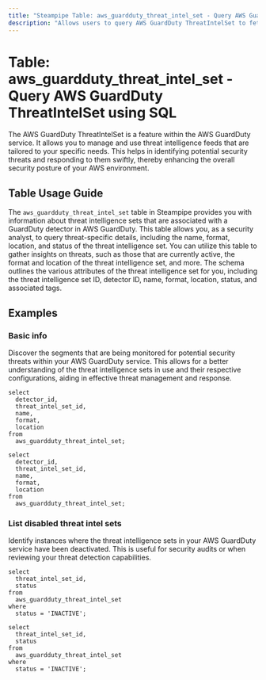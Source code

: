 ```yaml
---
title: "Steampipe Table: aws_guardduty_threat_intel_set - Query AWS GuardDuty ThreatIntelSet using SQL"
description: "Allows users to query AWS GuardDuty ThreatIntelSet to fetch information about threat intelligence sets that are associated with a GuardDuty detector."
---
```


# Table: aws_guardduty_threat_intel_set - Query AWS GuardDuty ThreatIntelSet using SQL

The AWS GuardDuty ThreatIntelSet is a feature within the AWS GuardDuty service. It allows you to manage and use threat intelligence feeds that are tailored to your specific needs. This helps in identifying potential security threats and responding to them swiftly, thereby enhancing the overall security posture of your AWS environment.

## Table Usage Guide

The `aws_guardduty_threat_intel_set` table in Steampipe provides you with information about threat intelligence sets that are associated with a GuardDuty detector in AWS GuardDuty. This table allows you, as a security analyst, to query threat-specific details, including the name, format, location, and status of the threat intelligence set. You can utilize this table to gather insights on threats, such as those that are currently active, the format and location of the threat intelligence set, and more. The schema outlines the various attributes of the threat intelligence set for you, including the threat intelligence set ID, detector ID, name, format, location, status, and associated tags.

## Examples

### Basic info
Discover the segments that are being monitored for potential security threats within your AWS GuardDuty service. This allows for a better understanding of the threat intelligence sets in use and their respective configurations, aiding in effective threat management and response.

```sql+postgres
select
  detector_id,
  threat_intel_set_id,
  name,
  format,
  location
from
  aws_guardduty_threat_intel_set;
```

```sql+sqlite
select
  detector_id,
  threat_intel_set_id,
  name,
  format,
  location
from
  aws_guardduty_threat_intel_set;
```


### List disabled threat intel sets
Identify instances where the threat intelligence sets in your AWS GuardDuty service have been deactivated. This is useful for security audits or when reviewing your threat detection capabilities.

```sql+postgres
select
  threat_intel_set_id,
  status
from
  aws_guardduty_threat_intel_set
where
  status = 'INACTIVE';
```

```sql+sqlite
select
  threat_intel_set_id,
  status
from
  aws_guardduty_threat_intel_set
where
  status = 'INACTIVE';
```